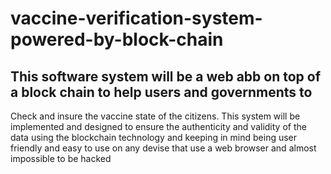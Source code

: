 # vaccine-verification-system-powered-by-block-chain

## This software system will be a web abb on top of a block chain to help users and governments to
Check and insure the vaccine state of the citizens. This system will be implemented and designed to ensure the authenticity and validity of the data using the blockchain technology and keeping in mind being user friendly and easy to use on any devise that use a web browser and almost impossible to be hacked


